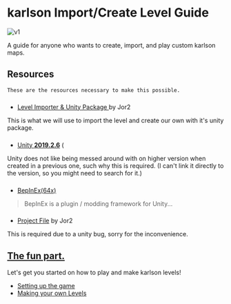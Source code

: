 # karlson Import/Create Level Guide

![v1](https://github.com/whyllay/karlson-IL-Guide/blob/main/web/assets/1.gif)


 A guide for anyone who wants to create, import, and play custom karlson maps.


## Resources

`These are the resources necessary to make this possible.`

###
###

- [Level Importer & Unity Package ](https://github.com/Jor02/KarlsonLevelImporter/releases/) by Jor2

This is what we will use to import the level and create our own with it's unity package.

###

- [Unity **2019.2.6**](https://unity3d.com/get-unity/download/archive) (

Unity does not like being messed around with on higher version when created in a previous one, such why this is required. (I can't link it directly to the version, so you might need to search for it.)

###

- [BepInEx(64x)](https://github.com/BepInEx/BepInEx/releases/tag/v5.4.21)

> BepInEx is a plugin / modding framework for Unity...

###

- [Project File](https://github.com/whyllay/karlson-IL-Guide/blob/main/assets/TemplateProject.zip?raw=true) by Jor2

This is required due to a unity bug, sorry for the inconvenience.



## [The fun part.](https://github.com/whyllay/karlson-IL-Guide/wiki)

Let's get you started on how to play and make karlson levels!

- [Setting up the game](https://github.com/whyllay/karlson-IL-Guide/wiki/Setting-up-the-game)
- [Making your own Levels](https://github.com/whyllay/karlson-IL-Guide/wiki/Making-your-own-Levels)
